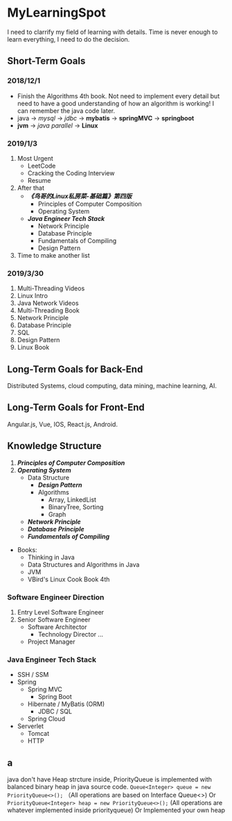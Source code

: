# MyLearningSpot

I need to clarrify my field of learning with details. Time is never enough to learn everything, I need to do the decision.

## Short-Term Goals

### 2018/12/1

* Finish the Algorithms 4th book. Not need to implement every detail but need to have a good understanding of how an algorithm is working! I can remember the java code later.
* java -> *mysql* -> *jdbc* -> **mybatis** -> **springMVC** -> **springboot**
* **jvm** -> *java parallel* -> **Linux**

### 2019/1/3

1. Most Urgent
   * LeetCode
   * Cracking the Coding Interview
   * Resume
2. After that
   * ***《鸟哥的Linux私房菜-基础篇》第四版***
     * Principles of Computer Composition
     * Operating System
   * ***Java Engineer Tech Stack***
     * Network Principle
     * Database Principle
     * Fundamentals of Compiling
     * Design Pattern
3. Time to make another list

### 2019/3/30

1. Multi-Threading Videos
2. Linux Intro
3. Java Network Videos
4. Multi-Threading Book
5. Network Principle
6. Database Principle
7. SQL
8. Design Pattern
9. Linux Book

## Long-Term Goals for Back-End

Distributed Systems, cloud computing, data mining, machine learning, AI.

## Long-Term Goals for Front-End

Angular.js, Vue, IOS, React.js, Android.

## Knowledge Structure

1. ***Principles of Computer Composition***
2. ***Operating System***
    * Data Structure
      * ***Design Pattern***
      * Algorithms
        * Array, LinkedList
        * BinaryTree, Sorting
        * Graph
    * ***Network Principle***
    * ***Database Principle***
    * ***Fundamentals of Compiling***

* Books:
  * Thinking in Java
  * Data Structures and Algorithms in Java
  * JVM
  * VBird's Linux Cook Book 4th

### Software Engineer Direction

1. Entry Level Software Engineer
2. Senior Software Engineer
   * Software Architector
     * Technology Director ...
   * Project Manager

### Java Engineer Tech Stack

* SSH / SSM
* Spring
  * Spring MVC
    * Spring Boot
  * Hibernate / MyBatis (ORM)
    * JDBC / SQL
  * Spring Cloud
* Serverlet
  * Tomcat
  * HTTP

## a

java don't have Heap strcture inside,
PriorityQueue is implemented with balanced binary heap in java source code.
`Queue<Integer> queue = new PriorityQueue<>();`
（All operations are based on Interface Queue<>)
Or
`PriorityQueue<Integer> heap = new PriorityQueue<>();`
(All operations are whatever implemented inside priorityqueue)
Or
Implemented your own heap

~~~java


~~~